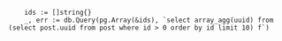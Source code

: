 
		ids := []string{}  
		_, err := db.Query(pg.Array(&ids), `select array_agg(uuid) from (select post.uuid from post where id > 0 order by id limit 10) f`)